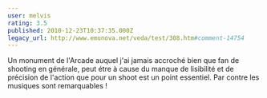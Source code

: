 ```yaml
---
user: melvis
rating: 3.5
published: 2010-12-23T10:37:35.000Z
legacy_url: http://www.emunova.net/veda/test/308.htm#comment-14754
---
```

Un monument de l'Arcade auquel j'ai jamais accroché bien que fan de shooting en générale, peut étre à cause du manque de lisibilité et de précision de l'action que pour un shoot est un point essentiel.
Par contre les musiques sont remarquables !